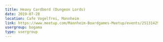 ```yaml
---
title: Heavy Cardbord (Dungeon Lords)
date: 2019-07-28
location: Cafe Vogelfrei, Mannheim
link: https://www.meetup.com/Mannheim-Boardgames-Meetup/events/251314296/
usergroup: bogama
type: usergroup
---
```

